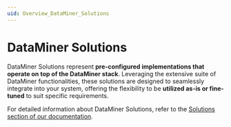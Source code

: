 ```yaml
---
uid: Overview_DataMiner_Solutions
---
```


# DataMiner Solutions

DataMiner Solutions represent **pre-configured implementations that operate on top of the DataMiner stack**. Leveraging the extensive suite of DataMiner functionalities, these solutions are designed to seamlessly integrate into your system, offering the flexibility to be **utilized as-is or fine-tuned** to suit specific requirements.

For detailed information about DataMiner Solutions, refer to the [Solutions section of our documentation](xref:SOL_About).
